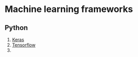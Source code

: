 # Machine learning frameworks
## Python
1. [Keras](https://keras.io/)
2. [Tensorflow](https://www.tensorflow.org/)
3.
